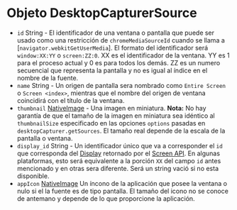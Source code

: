# Objeto DesktopCapturerSource

* `id` String - El identificador de una ventana o pantalla que puede ser usado como una restricción de `chromeMediaSourceId` cuando se llama a [`navigator.webkitGetUserMedia`]. El formato del identificador será `window:XX:YY` o `screen:ZZ:0`. XX es el identificador de la ventana. YY es 1 para el proceso actual y 0 es para todos los demás. ZZ es un numero secuencial que representa la pantalla y no es igual al índice en el nombre de la fuente.
* `name` String - Un origen de pantalla sera nombrado como `Entire Screen` o `Screen <index>`, mientras que el nombre del origen de ventana coincidirá con el título de la ventana.
* `thumbnail` [NativeImage](../native-image.md) - Una imagen en miniatura. **Nota:** No hay garantía de que el tamaño de la imagen en miniatura sea idéntico al `thumbnailSize` especificado en las opciones `options` pasadas en `desktopCapturer.getSources`. El tamaño real depende de la escala de la pantalla o ventana.
* `display_id` String - Un identificador único que va a corresponder el `id` que corresponda del [Display](display.md) retornado por el [Screen API](../screen.md). En algunas plataformas, esto será equivalente a la porción `XX` del campo `id` antes mencionado y en otras sera diferente. Será un string vació si no esta disponible.
* `appIcon` [NativeImage](../native-image.md) Un íncono de la aplicación que posee la ventana o nulo si el la fuente es de tipo pantalla. El tamaño del icono no se conoce de antemano y depende de lo que proporcione la aplicación.

